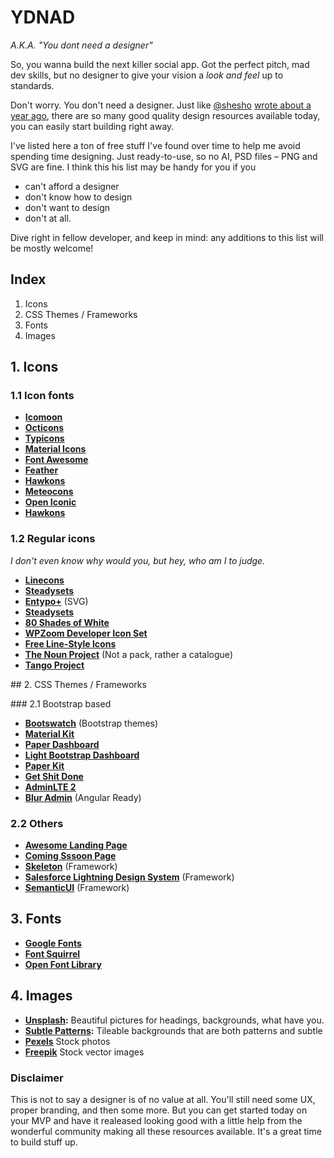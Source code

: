 # YDNAD
*A.K.A. "You dont need a designer"*

So, you wanna build the next killer social app. Got the perfect pitch, mad dev skills, but no designer to give your vision a *look and feel* up to standards.

Don't worry. You don't need a designer. Just like [@shesho](http://twitter.com/shesho) [wrote about a year ago](https://uxmag.com/articles/why-web-design-is-dead), there are so many good quality design resources available today, you can easily start building right away.

I've listed here a ton of free stuff I've found over time to help me avoid spending time designing. Just ready-to-use, so no AI, PSD files – PNG and SVG are fine. I think this his list may be handy for you if you
* can't afford a designer
* don't know how to design
* don't want to design
* don't at all.

Dive right in fellow developer, and keep in mind: any additions to this list will be mostly welcome!

## Index
1. Icons
2. CSS Themes / Frameworks
3. Fonts
4. Images

## 1. Icons

### 1.1 Icon fonts
* **[Icomoon](https://icomoon.io/#icons-icomoon)**
* **[Octicons](https://octicons.github.com/)**
* **[Typicons](http://typicons.com/)**
* **[Material Icons](https://design.google.com/icons/)**
* **[Font Awesome](http://fortawesome.github.io/Font-Awesome/)**
* **[Feather](http://colebemis.com/feather/)**
* **[Hawkons](http://hawcons.com/preview/)**
* **[Meteocons](http://www.alessioatzeni.com/meteocons/)**
* **[Open Iconic](https://useiconic.com/open/)**
* **[Hawkons](http://hawcons.com/preview/)**

### 1.2 Regular icons
*I don't even know why would you, but hey, who am I to judge.*

* **[Linecons](http://designmodo.com/linecons-free/)**
* **[Steadysets](http://steadysets.com/)**
* **[Entypo+](http://www.entypo.com/)** (SVG)
* **[Steadysets](http://steadysets.com/)**
* **[80 Shades of White](https://dribbble.com/shots/928458-80-Shades-of-White-Icons)**
* **[WPZoom Developer Icon Set](http://www.wpzoom.com/wpzoom/new-freebie-wpzoom-developer-icon-set-154-free-icons/)**
* **[Free Line-Style Icons](http://www.elegantthemes.com/blog/freebie-of-the-week/free-line-style-icons)**
* **[The Noun Project](https://thenounproject.com/)** (Not a pack, rather a catalogue)
* **[Tango Project](https://commons.wikimedia.org/wiki/Tango_icons)**

## 2. CSS Themes / Frameworks

### 2.1 Bootstrap based
* **[Bootswatch](https://bootswatch.com/)** (Bootstrap themes)
* **[Material Kit](http://www.creative-tim.com/product/material-kit)**
* **[Paper Dashboard](http://www.creative-tim.com/product/paper-dashboard)**
* **[Light Bootstrap Dashboard](http://www.creative-tim.com/product/light-bootstrap-dashboard)**
* **[Paper Kit](http://www.creative-tim.com/product/paper-kit)**
* **[Get Shit Done](http://www.creative-tim.com/product/get-shit-done-kit)**
* **[AdminLTE 2](https://almsaeedstudio.com/blog/features-of-adminlte-2.1)**
* **[Blur Admin](http://akveo.github.io/blur-admin)** (Angular Ready)

### 2.2 Others
* **[Awesome Landing Page](http://www.creative-tim.com/product/awesome-landing-page)**
* **[Coming Sssoon Page](http://www.creative-tim.com/product/coming-sssoon-page)**
* **[Skeleton](http://getskeleton.com/)** (Framework)
* **[Salesforce Lightning Design System](https://www.lightningdesignsystem.com/)** (Framework)
* **[SemanticUI](http://semantic-ui.com/)** (Framework)

## 3. Fonts
* **[Google Fonts](https://www.google.com/fonts)**
* **[Font Squirrel](https://www.fontsquirrel.com/)**
* **[Open Font Library](https://fontlibrary.org/)**

## 4. Images
* **[Unsplash](https://unsplash.com/):** Beautiful pictures for headings, backgrounds, what have you.
* **[Subtle Patterns](http://subtlepatterns.com/):** Tileable backgrounds that are both patterns and subtle
* **[Pexels](http://pexels.com)** Stock photos
* **[Freepik](http://www.freepik.com/)** Stock vector images

### Disclaimer
This is not to say a designer is of no value at all. You'll still need some UX, proper branding, and then some more. But you can get started today on your MVP and have it realeased looking good with a little help from the wonderful community making all these resources available. It's a great time to build stuff up.
